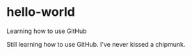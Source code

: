 # hello-world
Learning how to use GitHub

Still learning how to use GitHub. I've never kissed a chipmunk.
